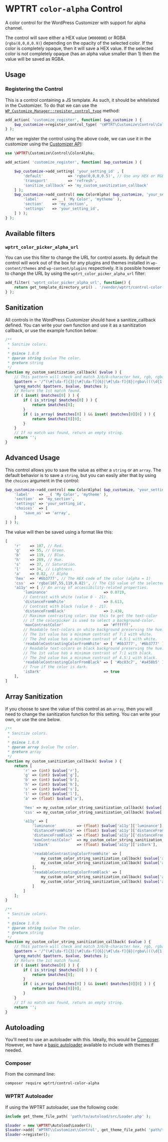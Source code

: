 # WPTRT `color-alpha` Control

A color control for the WordPress Customizer with support for alpha channel.

The control will save either a HEX value (`#000000`) or RGBA (`rgba(0,0,0,0.9)`) depending on the opacity of the selected color. If the color is completely opaque, then it will save a HEX value. If the selected color is not completely opaque (has an alpha value smaller than 1) then the value will be saved as RGBA.

## Usage

### Registering the Control

This is a control containing a JS template. As such, it should be whitelisted in the Customizer. To do that we can use the [`WP_Customize_Manager::register_control_type`](https://developer.wordpress.org/reference/classes/wp_customize_manager/register_control_type/) method:

```php
add_action( 'customize_register', function( $wp_customize ) {
	$wp_customize->register_control_type( '\WPTRT\Customize\Control\ColorAlpha' );
} );
```

After we register the control using the above code, we can use it in the customizer using the [Customizer API](https://developer.wordpress.org/themes/customize-api/customizer-objects/):


```php
use \WPTRT\Customize\Control\ColorAlpha;

add_action( 'customize_register', function( $wp_customize ) {

	$wp_customize->add_setting( 'your_setting_id' , [
		'default'           => 'rgba(0,0,0,0.5)', // Use any HEX or RGBA value.
		'transport'         => 'refresh',
		'sanitize_callback' => 'my_custom_sanitization_callback'
	] );
	$wp_customize->add_control( new ColorAlpha( $wp_customize, 'your_setting_id', [
		'label'      => __( 'My Color', 'mytheme' ),
		'section'    => 'my_section',
		'settings'   => 'your_setting_id',
	] ) );
} );
```

## Available filters

### `wptrt_color_picker_alpha_url`

You can use this filter to change the URL for control assets. By default the control will work out of the box for any plugins and themes installed in `wp-content/themes` and `wp-content/plugins` respectively. It is possible however to change the URL by using the `wptrt_color_picker_alpha_url` filter:

```php
add_filter( 'wptrt_color_picker_alpha_url', function() {
	return get_template_directory_uri() . '/vendor/wptrt/control-color-alpha/src';
} );
```

## Sanitization

All controls in the WordPress Customizer should have a sanitize_callback defined.
You can write your own function and use it as a sanitization callback, or use the example function below:

```php
/**
 * Sanitize colors.
 *
 * @since 1.0.0
 * @param string $value The color.
 * @return string
 */
function my_custom_sanitization_callback( $value ) {
	// This pattern will check and match 3/6/8-character hex, rgb, rgba, hsl, & hsla colors.
	$pattern = '/^(\#[\da-f]{3}|\#[\da-f]{6}|\#[\da-f]{8}|rgba\(((\d{1,2}|1\d\d|2([0-4]\d|5[0-5]))\s*,\s*){2}((\d{1,2}|1\d\d|2([0-4]\d|5[0-5]))\s*)(,\s*(0\.\d+|1))\)|hsla\(\s*((\d{1,2}|[1-2]\d{2}|3([0-5]\d|60)))\s*,\s*((\d{1,2}|100)\s*%)\s*,\s*((\d{1,2}|100)\s*%)(,\s*(0\.\d+|1))\)|rgb\(((\d{1,2}|1\d\d|2([0-4]\d|5[0-5]))\s*,\s*){2}((\d{1,2}|1\d\d|2([0-4]\d|5[0-5]))\s*)|hsl\(\s*((\d{1,2}|[1-2]\d{2}|3([0-5]\d|60)))\s*,\s*((\d{1,2}|100)\s*%)\s*,\s*((\d{1,2}|100)\s*%)\))$/';
	\preg_match( $pattern, $value, $matches );
	// Return the 1st match found.
	if ( isset( $matches[0] ) ) {
		if ( is_string( $matches[0] ) ) {
			return $matches[0];
		}
		if ( is_array( $matches[0] ) && isset( $matches[0][0] ) ) {
			return $matches[0][0];
		}
	}
	// If no match was found, return an empty string.
	return '';
}
```

## Advanced Usage

This control allows you to save the value as either a `string` or an `array`. The default behavior is to save a `string`, but you can easily alter that by using the `choices` argument in the control:

```php
$wp_customize->add_control( new ColorAlpha( $wp_customize, 'your_setting_id', [
	'label'    => __( 'My Color', 'mytheme' ),
	'section'  => 'my_section',
	'settings' => 'your_setting_id',
	'choices'  => [
		'save_as' => 'array',
	]
] ) );
```

The value will then be saved using a format like this:

```php
[
	'r'    => 107, // Red.
	'g'    => 55, // Green.
	'b'    => 119, // Blue.
	'h'    => 289, // Hue.
	's'    => 37, // Saturation.
	'l'    => 34, // Lightness.
	'a'    => 0.82, // Alpha
	'hex'  => '#6b3777', // The HEX code of the color (alpha = 1)
	'css'  => 'rgba(107,55,119,0.82)', // The CSS value of the selected color.
	'a11y' => [ // An array of accessibility-related properties.
		'luminance'                         => 0.0719,
		// Contrast with white (value 0 - 21).
		'distanceFromWhite'                 => 8.613,
		// Contrast with black (value 0 - 21).
		'distanceFromBlack'                 => 2.438,
		// Maximum contrasting color. Use this to get the text-color
		// if the colorpicker is used to select a background-color.
		'maxContrastColor'                  => '#ffffff',
		// Readable text-colors on white background preserving the hue.
		// The 1st value has a minimum contrast of 7:1 with white.
		// The 2nd value has a minimum contrast of 4.5:1 with white.
		'readableContrastingColorFromWhite' => [ '#6b3777', '#6b3777' ],
		// Readable text-colors on black background preserving the hue.
		// The 1st value has a minimum contrast of 7:1 with black.
		// The 2nd value has a minimum contrast of 4.5:1 with black.
		'readableContrastingColorFromBlack' => [ '#bc83c7', '#a458b5' ],
		// True if the color is dark.
		'isDark'                            => true
	],
]
```

## Array Sanitization

If you choose to save the value of this control as an `array`, then you will need to change the sanitization function for this setting. You can write your own, or use the one below.
```php
/**
 * Sanitize colors.
 *
 * @since 1.0.0
 * @param array $value The color.
 * @return array
 */
function my_custom_sanitization_callback( $value ) {
	return [
		'r' => (int) $value['r'],
		'g' => (int) $value['g'],
		'b' => (int) $value['b'],
		'h' => (int) $value['h'],
		's' => (int) $value['s'],
		'l' => (int) $value['l'],
		'a' => (float) $value['a'],

		'hex' => my_custom_color_string_sanitization_callback( $value['hex'] ),
		'css' => my_custom_color_string_sanitization_callback( $value['css'] ),

		'a11y' => [
			'luminance'         => (float) $value['a11y']['luminance'],
			'distanceFromWhite' => (float) $value['a11y']['distanceFromWhite'],
			'distanceFromBlack' => (float) $value['a11y']['distanceFromBlack'],
			'maxContrastColor'  => my_custom_color_string_sanitization_callback( $value['a11y']['maxContrastColor'] ),
			'isDark'            => (float) $value['a11y']['isDark'],

			'readableContrastingColorFromWhite' => [
				my_custom_color_string_sanitization_callback( $value['a11y']['readableContrastingColorFromWhite'][0] ),
				my_custom_color_string_sanitization_callback( $value['a11y']['readableContrastingColorFromWhite'][1] ),
			],
			'readableContrastingColorFromBlack' => [
				my_custom_color_string_sanitization_callback( $value['a11y']['readableContrastingColorFromBlack'][0] ),
				my_custom_color_string_sanitization_callback( $value['a11y']['readableContrastingColorFromBlack'][1] ),
			]
		]
	];
}

/**
 * Sanitize colors.
 *
 * @since 1.0.0
 * @param string $value The color.
 * @return string
 */
function my_custom_color_string_sanitization_callback( $value ) {
	// This pattern will check and match 3/6/8-character hex, rgb, rgba, hsl, & hsla colors.
	$pattern = '/^(\#[\da-f]{3}|\#[\da-f]{6}|\#[\da-f]{8}|rgba\(((\d{1,2}|1\d\d|2([0-4]\d|5[0-5]))\s*,\s*){2}((\d{1,2}|1\d\d|2([0-4]\d|5[0-5]))\s*)(,\s*(0\.\d+|1))\)|hsla\(\s*((\d{1,2}|[1-2]\d{2}|3([0-5]\d|60)))\s*,\s*((\d{1,2}|100)\s*%)\s*,\s*((\d{1,2}|100)\s*%)(,\s*(0\.\d+|1))\)|rgb\(((\d{1,2}|1\d\d|2([0-4]\d|5[0-5]))\s*,\s*){2}((\d{1,2}|1\d\d|2([0-4]\d|5[0-5]))\s*)|hsl\(\s*((\d{1,2}|[1-2]\d{2}|3([0-5]\d|60)))\s*,\s*((\d{1,2}|100)\s*%)\s*,\s*((\d{1,2}|100)\s*%)\))$/';
	\preg_match( $pattern, $value, $matches );
	// Return the 1st match found.
	if ( isset( $matches[0] ) ) {
		if ( is_string( $matches[0] ) ) {
			return $matches[0];
		}
		if ( is_array( $matches[0] ) && isset( $matches[0][0] ) ) {
			return $matches[0][0];
		}
	}
	// If no match was found, return an empty string.
	return '';
}
```

## Autoloading

You'll need to use an autoloader with this. Ideally, this would be [Composer](https://getcomposer.org).  However, we have a [basic autoloader](https://github.com/WPTRT/autoload) available to include with themes if needed.

### Composer

From the command line:

```sh
composer require wptrt/control-color-alpha
```

### WPTRT Autoloader

If using the WPTRT autoloader, use the following code:

```php
include get_theme_file_path( 'path/to/autoload/src/Loader.php' );

$loader = new \WPTRT\Autoload\Loader();
$loader->add( 'WPTRT\\Customize\\Control', get_theme_file_path( 'path/to/control-color-alpha/src' ) );
$loader->register();
```
